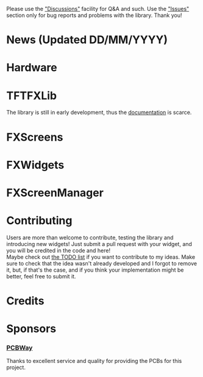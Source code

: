 Please use the ["Discussions"]() facility for Q&A and such. Use the ["Issues"]() section only for bug reports and problems with the library. Thank you!

# News (Updated DD/MM/YYYY)

# Hardware

# TFTFXLib
The library is still in early development, thus the [documentation](https://www.github.com/riacob/TFTFXLib/docs/) is scarce.

# FXScreens

# FXWidgets

# FXScreenManager

# Contributing
Users are more than welcome to contribute, testing the library and introducing new widgets! Just submit a pull request with your widget, and you will be credited in the code and here!
<br>
Maybe check out [the TODO list](https://www.github.com/riacob/TFTFXLib/docs/TODO.md) if you want to contribute to my ideas. Make sure to check that the idea wasn't already developed and I forgot to remove it, but, if that's the case, and if you think your implementation might be better, feel free to submit it.

# Credits

# Sponsors
### [PCBWay](https://PCBWay.com/)
Thanks to excellent service and quality for providing the PCBs for this project.
<to complete>
